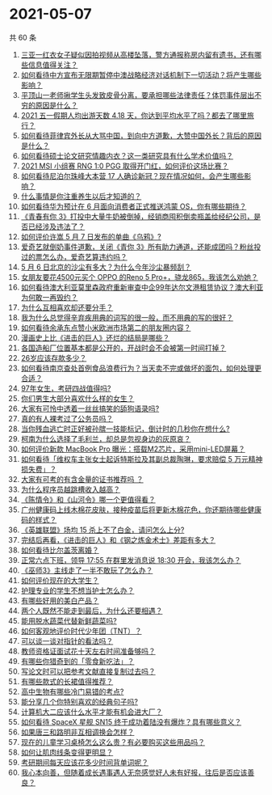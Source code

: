 # 2021-05-07

共 60 条

<!-- BEGIN -->
<!-- 最后更新时间 Fri May 07 2021 01:30:02 GMT+0800 (China Standard Time) -->

1. [三亚一红衣女子疑似因拍视频从高楼坠落，警方通报称房内留有遗书，还有哪些信息值得关注？](https://www.zhihu.com/question/458070461)
2. [如何看待中方宣布无限期暂停中澳战略经济对话机制下一切活动？将产生哪些影响？](https://www.zhihu.com/question/458017814)
3. [平顶山一老师揪学生头发致皮骨分离，要承担哪些法律责任？体罚事件层出不穷的原因是什么？](https://www.zhihu.com/question/458043387)
4. [2021 五一假期人均出游天数 4.18
   天，你达到平均水平了吗？都去了哪里旅行？](https://www.zhihu.com/question/458009515)
5. [如何看待菲律宾外长从大骂中国，到向中方道歉，大赞中国外长？背后的原因是什么？](https://www.zhihu.com/question/457922516)
6. [如何看待硕士论文研究情趣内衣？这一类研究具有什么学术价值吗？](https://www.zhihu.com/question/457147408)
7. [2021 MSI 小组赛 RNG 1:0 PGG
   取得开门红，如何评价这场比赛？](https://www.zhihu.com/question/458124015)
8. [如何看待尼泊尔珠峰大本营 17
   人确诊新冠？现在情况如何，会产生哪些影响？](https://www.zhihu.com/question/458025451)
9. [什么事情是你注重养生以后才知道的？](https://www.zhihu.com/question/451372641)
10. [如何看待华为预计在 6 月面向消费者正式推送鸿蒙
    OS，你有哪些期待？](https://www.zhihu.com/question/457820791)
11. [《青春有你
    3》打投中大量牛奶被倒掉，经销商囤积倒卖瓶盖给经纪公司，是否已经涉及违法了？](https://www.zhihu.com/question/457626102)
12. [如何评价许嵩 5 月 7 日发布的单曲《乌鸦》?](https://www.zhihu.com/question/458033842)
13. [爱奇艺就倒奶事件道歉，关闭《青你
    3》所有助力通道，还能成团吗？粉丝投过的票怎么办，爱奇艺算违约吗？](https://www.zhihu.com/question/458134685)
14. [5 月 6 日北京的沙尘有多大？为什么今年沙尘暴频刮？](https://www.zhihu.com/question/458041483)
15. [女朋友要花4500元买个 OPPO 的Reno 5
    Pro+，骁龙865，我该怎么劝她？](https://www.zhihu.com/question/455818485)
16. [如何看待澳大利亚莫里森政府重新审查中企99年达尔文港租赁协议？澳大利亚为何敢一再毁约？](https://www.zhihu.com/question/457757110)
17. [为什么互相喜欢却还要分手？](https://www.zhihu.com/question/303998486)
18. [我为什么总觉得辛弃疾用典的词写的很一般，而不用典的写的很好？](https://www.zhihu.com/question/51075975)
19. [如何看待余承东点赞小米欧洲市场第二的朋友圈内容？](https://www.zhihu.com/question/458030150)
20. [漫画史上比《进击的巨人》还烂的结局是哪些？](https://www.zhihu.com/question/457941791)
21. [各国造船厂位置基本都是公开的，开战时会不会被第一时间打掉？](https://www.zhihu.com/question/457603191)
22. [26岁应该存款多少？](https://www.zhihu.com/question/374909843)
23. [如何看待南京查处首例食品浪费行为？当天卖不完或做坏的面包，如何处理更合适？](https://www.zhihu.com/question/457974834)
24. [97年女生，考研四战值得吗?](https://www.zhihu.com/question/451524041)
25. [你们男生大部分喜欢什么样的女生？](https://www.zhihu.com/question/440011949)
26. [大家有可怜中透着一丝丝搞笑的舔狗语录吗?](https://www.zhihu.com/question/410762692)
27. [真的有人裸考过了公务员吗？](https://www.zhihu.com/question/276113114)
28. [当你残血逃亡时正好被孙膑一技能标记，倒计时的几秒你在想什么?](https://www.zhihu.com/question/457388857)
29. [柯南为什么选择了毛利兰，却总是忽视身边的灰原哀？](https://www.zhihu.com/question/53067413)
30. [如何评价新款 MacBook Pro
    曝光：搭载M2芯片，采用mini-LED屏幕？](https://www.zhihu.com/question/457911220)
31. [如何看待「维权车主张女士起诉特斯拉及其副总裁陶琳，要求赔偿 5
    万元精神损失费」？](https://www.zhihu.com/question/458105347)
32. [大家有可考的有含金量的证书推荐吗 ？](https://www.zhihu.com/question/428848820)
33. [为什么程序员越跳槽收入越高？](https://www.zhihu.com/question/455248912)
34. [《陈情令》和《山河令》哪一个更值得看？](https://www.zhihu.com/question/452480039)
35. [广州健康码上线木棉花皮肤，接种疫苗后将更新木棉花色，你还期待哪些健康码的样式？](https://www.zhihu.com/question/458038270)
36. [《英雄联盟》场均 15 杀上不了白金，请问怎么上分?](https://www.zhihu.com/question/457810299)
37. [完结后再看，《进击的巨人》和《钢之炼金术士》差距有多大？](https://www.zhihu.com/question/457859510)
38. [如何看待比尔盖茨离婚？](https://www.zhihu.com/question/457735506)
39. [正常六点下班，领导 17:55 在群里发消息说 18:30
    开会，我该怎么办？](https://www.zhihu.com/question/441394605)
40. [《巫师3》主线走了一半不敢玩了怎么办？](https://www.zhihu.com/question/429592567)
41. [如何评价现在的大学生？](https://www.zhihu.com/question/26452022)
42. [护理专业的学生不想当护士怎么办？](https://www.zhihu.com/question/312670811)
43. [有哪些好用的美白产品？](https://www.zhihu.com/question/47203247)
44. [两个人既然不能走到最后，为什么还要相遇？](https://www.zhihu.com/question/455035822)
45. [能用脱水蔬菜代替新鲜蔬菜吗?](https://www.zhihu.com/question/423534763)
46. [如何客观地评价时代少年团（TNT）？](https://www.zhihu.com/question/445848410)
47. [可以谈一谈对指针的看法吗？](https://www.zhihu.com/question/446081991)
48. [教师资格证面试花十天左右时间准备够吗？](https://www.zhihu.com/question/433616547)
49. [有哪些你猎奇到的「零食新吃法」？](https://www.zhihu.com/question/457262929)
50. [写论文时可以把参考文献直接复制过去吗？](https://www.zhihu.com/question/303759376)
51. [有哪些款式的长裙值得推荐？](https://www.zhihu.com/question/270950909)
52. [高中生物有哪些冷门易错的考点?](https://www.zhihu.com/question/447559813)
53. [能分享几个你特别喜欢的经典句子吗?](https://www.zhihu.com/question/457082503)
54. [计算机大二应该什么水平才能有机会进大厂？](https://www.zhihu.com/question/455993306)
55. [如何看待 SpaceX 星舰 SN15
    终于成功着陆没有爆炸？具有哪些意义？](https://www.zhihu.com/question/457998938)
56. [如果唐三和路明非互相调换会怎样？](https://www.zhihu.com/question/457614079)
57. [现在的儿童学习桌椅怎么这么贵？有必要购买这些用品吗？](https://www.zhihu.com/question/41871182)
58. [如何让肌肉线条变得更明显？](https://www.zhihu.com/question/457071972)
59. [考研期间每天应该花多少时间背单词呢？](https://www.zhihu.com/question/457500055)
60. [我心本向善，但随着成长遇事遇人无奈感觉好人未有好报，往后是否应该善良？](https://www.zhihu.com/question/455632902)

<!-- END -->
